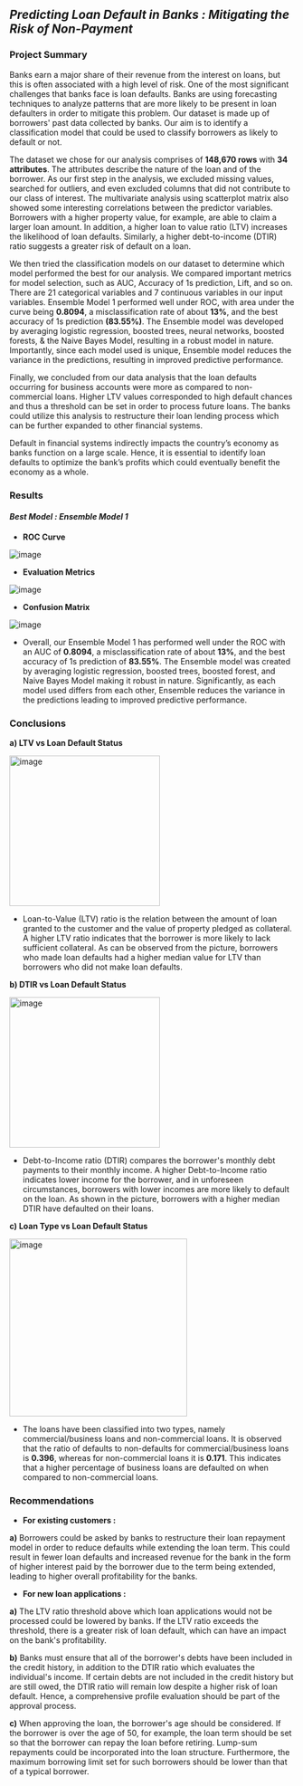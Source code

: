 ## _**Predicting Loan Default in Banks : Mitigating the Risk of Non-Payment**_


### **Project Summary**

Banks earn a major share of their revenue from the interest on loans, but this is often associated with a high level of risk. One of the most significant challenges that banks face is loan defaults. Banks are using forecasting techniques to analyze patterns that are more likely to be present in loan defaulters in order to mitigate this problem. Our dataset is made up of borrowers' past data collected by banks. Our aim is to identify a classification model that could be used to classify borrowers as likely to default or not.

The dataset we chose for our analysis comprises of **148,670 rows** with **34 attributes**. The attributes describe the nature of the loan and of the borrower. As our first step in the analysis, we excluded missing values, searched for outliers, and even excluded columns that did not contribute to our class of interest. The multivariate analysis using scatterplot matrix also showed some interesting correlations between the predictor variables. Borrowers with a higher property value, for example, are able to claim a larger loan amount. In addition, a higher loan to value ratio (LTV) increases the likelihood of loan defaults. Similarly, a higher debt-to-income (DTIR) ratio suggests a greater risk of default on a loan.

We then tried the classification models on our dataset to determine which model performed the best for our analysis. We compared important metrics for model selection, such as AUC, Accuracy of 1s prediction, Lift, and so on. There are 21 categorical variables and 7 continuous variables in our input variables. Ensemble Model 1 performed well under ROC, with area under the curve being **0.8094**, a misclassification rate of about **13%**, and the best accuracy of 1s prediction **(83.55%)**. The Ensemble model was developed by averaging logistic regression, boosted trees, neural networks, boosted forests, & the Naive Bayes Model, resulting in a robust model in nature. Importantly, since each model used is unique, Ensemble model reduces the variance in the predictions, resulting in improved predictive performance.

Finally, we concluded from our data analysis that the loan defaults occurring for business accounts were more as compared to non-commercial loans. Higher LTV values corresponded to high default chances and thus a threshold can be set in order to process future loans. The banks could utilize this analysis to restructure their loan lending process which can be further expanded to other financial systems.

Default in financial systems indirectly impacts the country’s economy as banks function on a large scale. Hence,  it is essential to identify loan defaults to optimize the bank’s profits which could eventually benefit the economy as a whole.


### **Results**

#### _**Best Model : Ensemble Model 1**_


* **ROC Curve**

![image](https://user-images.githubusercontent.com/70052374/226123745-6fd00b26-24fc-44ba-824a-ae18b52a35ab.png)



* **Evaluation Metrics**

![image](https://user-images.githubusercontent.com/70052374/226123800-04171255-866d-4861-8bb9-e1c6f81c6931.png)



* **Confusion Matrix**

![image](https://user-images.githubusercontent.com/70052374/226123804-b1b16d5e-751f-49c6-9583-6d22ea78b1f0.png)


* Overall, our Ensemble Model 1 has performed well under the ROC with an AUC of **0.8094**, a misclassification rate of about **13%**, and the best accuracy of 1s prediction of **83.55%**. The Ensemble model was created by averaging logistic regression, boosted trees, boosted forest, and Naive Bayes Model making it robust in nature. Significantly, as each model used differs from each other, Ensemble reduces the variance in the predictions leading to improved predictive performance.


### **Conclusions**

**a) LTV vs Loan Default Status**


<img width="266" alt="image" src="https://user-images.githubusercontent.com/70052374/226123214-1ec3c19b-f2e4-4427-88a1-3f045a001c9b.png">


* Loan-to-Value (LTV) ratio is the relation between the amount of loan granted to the customer and the value of property pledged as collateral. A higher LTV ratio indicates that the borrower is more likely to lack sufficient collateral. As can be observed from the picture, borrowers who made loan defaults had a higher median value for LTV than borrowers who did not make loan defaults.



**b) DTIR vs Loan Default Status**

<img width="266" alt="image" src="https://user-images.githubusercontent.com/70052374/226123239-3668a497-7e4b-401f-9de7-be038e38b8c8.png">


* Debt-to-Income ratio (DTIR) compares the borrower's monthly debt payments to their monthly income. A higher Debt-to-Income ratio indicates lower income for the borrower, and in unforeseen circumstances, borrowers with lower incomes are more likely to default on the loan. As shown in the picture, borrowers with a higher median DTIR have defaulted on their loans.




**c) Loan Type vs Loan Default Status**

<img width="314" alt="image" src="https://user-images.githubusercontent.com/70052374/226123357-07d0a8b4-fe90-4f63-9f64-390bc7747e97.png">


* The loans have been classified into two types, namely commercial/business loans and non-commercial loans. It is observed that the ratio of defaults to non-defaults for commercial/business loans is **0.396**, whereas for non-commercial loans it is **0.171**. This indicates that a higher percentage of business loans are defaulted on when compared to non-commercial loans.


### **Recommendations**


* **For existing customers :**

**a)** Borrowers could be asked by banks to restructure their loan repayment model in order to reduce defaults while extending the loan term. This could result in fewer loan defaults and increased revenue for the bank in the form of higher interest paid by the borrower due to the term being extended, leading to higher overall profitability for the banks.



* **For new loan applications :**

**a)** The LTV ratio threshold above which loan applications would not be processed could be lowered by banks. If the LTV ratio exceeds the threshold, there is a greater risk of loan default, which can have an impact on the bank's profitability.


**b)** Banks must ensure that all of the borrower's debts have been included in the credit history, in addition to the DTIR ratio which evaluates the individual's income. If certain debts are not included in the credit history but are still owed, the DTIR ratio will remain low despite a higher risk of loan default. Hence, a comprehensive profile evaluation should be part of the approval process.


**c)** When approving the loan, the borrower's age should be considered. If the borrower is over the age of 50, for example, the loan term should be set so that the borrower can repay the loan before retiring. Lump-sum repayments could be incorporated into the loan structure. Furthermore, the maximum borrowing limit set for such borrowers should be lower than that of a typical borrower.
